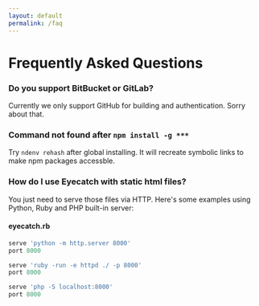 ```yaml
---
layout: default
permalink: /faq
---
```


Frequently Asked Questions
=====

### Do you support BitBucket or GitLab?
Currently we only support GitHub for building and authentication. Sorry about that.

### Command not found after `npm install -g ***`
Try `ndenv rehash` after global installing. It will recreate symbolic links
to make npm packages accessble.

### How do I use Eyecatch with static html files?
You just need to serve those files via HTTP.
Here's some examples using Python, Ruby and PHP built-in server:

#### eyecatch.rb
```ruby
serve 'python -m http.server 8000'
port 8000
```

```ruby
serve 'ruby -run -e httpd ./ -p 8000'
port 8000
```

```ruby
serve 'php -S localhost:8000'
port 8000
```
